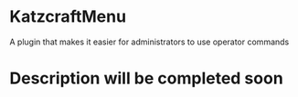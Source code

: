# KatzcraftMenu
A plugin that makes it easier for administrators to use operator commands

# Description will be completed soon
